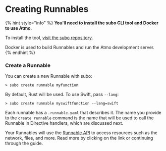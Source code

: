 # Creating Runnables

{% hint style="info" %}
**You'll need to install the subo CLI tool and Docker to use Atmo**.

To install the tool, [visit the subo repository](https://github.com/suborbital/subo).

Docker is used to build Runnables and run the Atmo development server.
{% endhint %}

### Create a Runnable

You can create a new Runnable with subo:

```text
> subo create runnable myfunction
```

By default, Rust will be used. To use Swift, pass `--lang`:

```text
> subo create runnable myswiftfunction --lang=swift
```

Each runnable has a `.runnable.yaml` that describes it. The name you provide to the `create runnable` command is the name that will be used to call the Runnable in Directive handlers, which are discussed next.

Your Runnables will use the [Runnable API](../runnable-api/introduction.md) to access resources such as the network, files, and more. Read more by clicking on the link or continuing through the guide.

